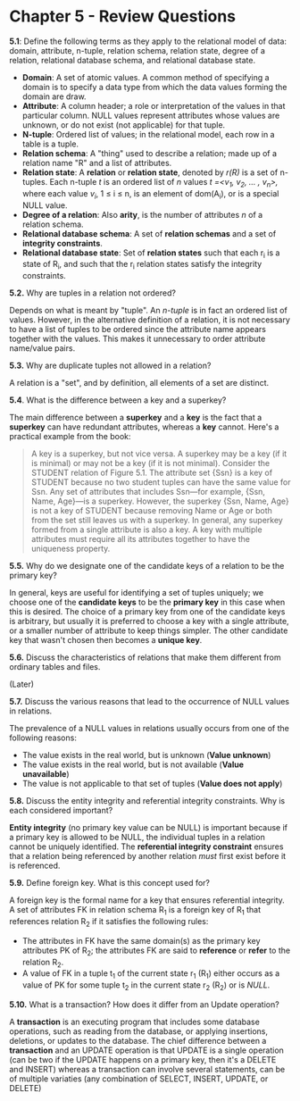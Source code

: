 # Chapter 5 - Review Questions

**5.1**: Define the following terms as they apply to the relational model of data: domain, attribute, n-tuple, relation schema, relation state, degree of a relation, relational database schema, and relational database state.

* **Domain**: A set of atomic values. A common method of specifying a domain is to specify a data type from which the data values forming the domain are draw.
* **Attribute**: A column header; a role or interpretation of the values in that particular column. NULL values represent attributes whose values are unknown, or do not exist (not applicable) for that tuple.
* **N-tuple**: Ordered list of values; in the relational model, each row in a table is a tuple.
* **Relation schema**: A "thing" used to describe a relation; made up of a relation name "R" and a list of attributes.
* **Relation state**: A **relation** or **relation state**, denoted by _r(R)_ is a set of n-tuples. Each n-tuple _t_ is an ordered list of _n_ values _t =<v<sub>1</sub>, v<sub>2</sub>, … , v<sub>n</sub>>,_ where each value _v<sub>i</sub>_, 1 ≤ i ≤ n, is an element of dom(A<sub>i</sub>), or is a special NULL value.
* **Degree of a relation**: Also **arity**, is the number of attributes _n_ of a relation schema.
* **Relational database schema**: A set of **relation schemas** and a set of **integrity constraints**.
* **Relational database state**: Set of **relation states** such that each r<sub>i</sub> is a state of R<sub>i</sub>, and such that the r<sub>i</sub> relation states satisfy the integrity constraints.

**5.2.** Why are tuples in a relation not ordered?

Depends on what is meant by "tuple". An _n-tuple_ is in fact an ordered list of values. However, in the alternative definition of a relation, it is not necessary to have a list of tuples to be ordered since the attribute name appears together with the values. This makes it unnecessary to order attribute name/value pairs.

**5.3.** Why are duplicate tuples not allowed in a relation?

A relation is a "set", and by definition, all elements of a set are distinct.

**5.4**. What is the difference between a key and a superkey?

The main difference between a **superkey** and a **key** is the fact that a **superkey** can have redundant attributes, whereas a **key** cannot. Here's a practical example from the book:

> A key is a superkey, but not vice versa. A superkey may be a key (if it is minimal) or may not be a key (if it is not minimal). Consider the STUDENT relation of Figure 5.1. The attribute set {Ssn} is a key of STUDENT because no two student tuples can have the same value for Ssn. Any set of attributes that includes Ssn—for example, {Ssn, Name, Age}—is a superkey. However, the superkey {Ssn, Name, Age} is not a key of STUDENT because removing Name or Age or both from the set still leaves us with a superkey. In general, any superkey formed from a single attribute is also a key. A key with multiple attributes must require all its attributes together to have the uniqueness property.

**5.5.** Why do we designate one of the candidate keys of a relation to be the primary key?

In general, keys are useful for identifying a set of tuples uniquely; we choose one of the **candidate keys** to be the **primary key** in this case when this is desired. The choice of a primary key from one of the candidate keys is arbitrary, but usually it is preferred to choose a key with a single attribute, or a smaller number of attribute to keep things simpler. The other candidate key that wasn't chosen then becomes a **unique key**.

**5.6.** Discuss the characteristics of relations that make them different from ordinary tables and files.

(Later)

**5.7.** Discuss the various reasons that lead to the occurrence of NULL values in relations.

The prevalence of a NULL values in relations usually occurs from one of the following reasons:

* The value exists in the real world, but is unknown (**Value unknown**)
* The value exists in the real world, but is not available (**Value unavailable**)
* The value is not applicable to that set of tuples (**Value does not apply**)

**5.8.** Discuss the entity integrity and referential integrity constraints. Why is each considered important?

**Entity integrity** (no primary key value can be NULL) is important because if a primary key is allowed to be NULL, the individual tuples in a relation cannot be uniquely identified. The **referential integrity constraint** ensures that a relation being referenced by another relation *must* first exist before it is referenced.

**5.9.** Define foreign key. What is this concept used for?

A foreign key is the formal name for a key that ensures referential integrity. A set of attributes FK in relation schema R<sub>1</sub>  is a foreign key of R<sub>1</sub> that references relation R<sub>2</sub> if it satisfies the following rules:

* The attributes in FK have the same domain(s) as the primary key attributes PK of R<sub>2</sub>; the attributes FK are said to **reference** or **refer** to the relation R<sub>2</sub>.
* A value of FK in a tuple t<sub>1</sub> of the current state r<sub>1</sub> (R<sub>1</sub>) either occurs as a value of PK for some tuple t<sub>2</sub> in the current state r<sub>2</sub> (R<sub>2</sub>) or is *NULL*.

**5.10.** What is a transaction? How does it differ from an Update operation?

A **transaction** is an executing program that includes some database operations, such as reading from the database, or applying insertions, deletions, or updates to the database. The chief difference between a **transaction** and an UPDATE operation is that UPDATE is a single operation (can be two if the UPDATE happens on a primary key, then it's a DELETE and INSERT) whereas a transaction can involve several statements, can be of multiple variaties (any combination of SELECT, INSERT, UPDATE, or DELETE)

